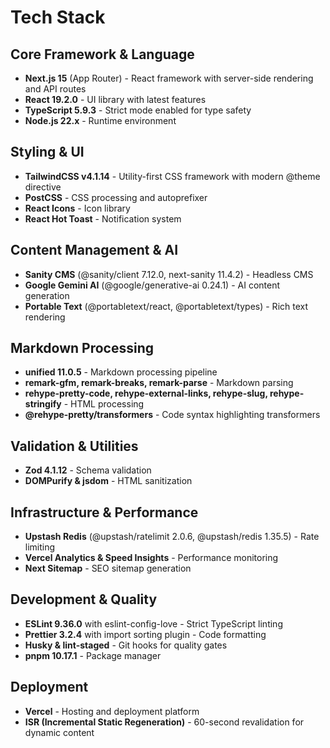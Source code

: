# Tech Stack

## Core Framework & Language
- **Next.js 15** (App Router) - React framework with server-side rendering and API routes
- **React 19.2.0** - UI library with latest features
- **TypeScript 5.9.3** - Strict mode enabled for type safety
- **Node.js 22.x** - Runtime environment

## Styling & UI
- **TailwindCSS v4.1.14** - Utility-first CSS framework with modern @theme directive
- **PostCSS** - CSS processing and autoprefixer
- **React Icons** - Icon library
- **React Hot Toast** - Notification system

## Content Management & AI
- **Sanity CMS** (@sanity/client 7.12.0, next-sanity 11.4.2) - Headless CMS
- **Google Gemini AI** (@google/generative-ai 0.24.1) - AI content generation
- **Portable Text** (@portabletext/react, @portabletext/types) - Rich text rendering

## Markdown Processing
- **unified 11.0.5** - Markdown processing pipeline
- **remark-gfm, remark-breaks, remark-parse** - Markdown parsing
- **rehype-pretty-code, rehype-external-links, rehype-slug, rehype-stringify** - HTML processing
- **@rehype-pretty/transformers** - Code syntax highlighting transformers

## Validation & Utilities
- **Zod 4.1.12** - Schema validation
- **DOMPurify & jsdom** - HTML sanitization

## Infrastructure & Performance
- **Upstash Redis** (@upstash/ratelimit 2.0.6, @upstash/redis 1.35.5) - Rate limiting
- **Vercel Analytics & Speed Insights** - Performance monitoring
- **Next Sitemap** - SEO sitemap generation

## Development & Quality
- **ESLint 9.36.0** with eslint-config-love - Strict TypeScript linting
- **Prettier 3.2.4** with import sorting plugin - Code formatting
- **Husky & lint-staged** - Git hooks for quality gates
- **pnpm 10.17.1** - Package manager

## Deployment
- **Vercel** - Hosting and deployment platform
- **ISR (Incremental Static Regeneration)** - 60-second revalidation for dynamic content